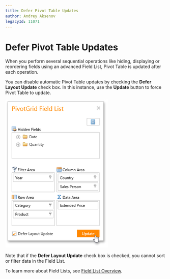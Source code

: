 ```yaml
---
title: Defer Pivot Table Updates
author: Andrey Aksenov
legacyId: 11071
---
```

# Defer Pivot Table Updates
When you perform several sequential operations like hiding, displaying or reordering fields using an advanced Field List, Pivot Table is updated after each operation.

You can disable automatic Pivot Table updates by checking the **Defer Layout Update** check box. In this instance, use the **Update** button to force Pivot Table to update.

![EU_FieldListDeferUpdates](../../../images/img15874.png)

Note that if the **Defer Layout Update** check box is checked, you cannot sort or filter data in the Field List.

To learn more about Field Lists, see [Field List Overview](../field-list-overview.md).